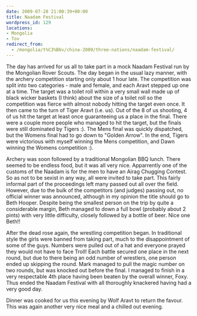 ```yaml
---
date: 2009-07-28 21:00:39+00:00
title: Naadam Festival
wordpress_id: 129
locations:
- Mongolia
- Tov
redirect_from: 
  - /mongolia/t%C3%B6v/china-2009/three-nations/naadam-festival/
---
```


The day has arrived for us all to take part in a mock Naadam Festival run by the Mongolian Rover Scouts. The day began in the usual lazy manner, with the archery competition starting only about 1 hour late. The competition was split into two categories - male and female, and each Aravt stepped up one at a time. The target was a toilet roll within a very small wall made up of black wicker baskets (I think) about the size of a toilet roll so the competition was fierce with almost nobody hitting the target even once. It then came to the turn of Tiger Aravt (i.e. us). Out of the 8 of us shooting, 4 of us hit the target at least once guaranteeing us a place in the final. There were a couple more people who managed to hit the target, but the finals were still dominated by Tigers :). The Mens final was quickly dispatched, but the Womens final had to go down to "Golden Arrow". In the end, Tigers were victorious with myself winning the Mens competition, and Dawn winning the Womens competition :).

Archery was soon followed by a traditional Mongolian BBQ lunch. There seemed to be endless food, but it was all very nice. Apparrently one of the customs of the Naadam is for the men to have an Airag Chugging Contest. So as not to be sexist in any way, all were invited to take part. This fairly informal part of the proceedings left many passed out all over the field. However, due to the bulk of the competitors (and judges) passing out, no official winner was announced, although in my opinion the title should go to Beth Hooper. Despite being the smallest person on the trip by quite a considerable margin, Beth managed to down a full bowl (probably about 2 pints) with very little difficulty, closely followed by a bottle of beer. Nice one Beth!!

After the dead rose again, the wrestling competition began. In traditional style the girls were banned from taking part, much to the disappointment of some of the guys. Numbers were pulled out of a hat and everyone prayed they would not have to face Troll! Each battle secured one place in the next round, but due to there being an odd number of wrestlers, one person ended up skipping the round. Mark managed to pull the magic number on two rounds, but was knocked out before the final. I managed to finish in a very respectable 4th place having been beaten by the overall winner, Foxy. Thus ended the Naadam Festival with all thoroughly knackered having had a very good day.

Dinner was cooked for us this evening by Wolf Aravt to return the favour. This was again another very nice meal and a chilled out evening.
